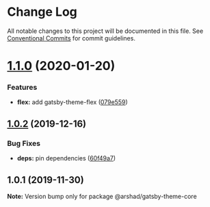 # Change Log

All notable changes to this project will be documented in this file.
See [Conventional Commits](https://conventionalcommits.org) for commit guidelines.

# [1.1.0](https://github.com/arshad/gatsby-themes/compare/@arshad/gatsby-theme-core@1.0.2...@arshad/gatsby-theme-core@1.1.0) (2020-01-20)


### Features

* **flex:** add gatsby-theme-flex ([079e559](https://github.com/arshad/gatsby-themes/commit/079e55914791f735cbbfe492dd6bb0b3d9ac12ad))





## [1.0.2](https://github.com/arshad/gatsby-themes/compare/@arshad/gatsby-theme-core@1.0.1...@arshad/gatsby-theme-core@1.0.2) (2019-12-16)

### Bug Fixes

- **deps:** pin dependencies ([60f49a7](https://github.com/arshad/gatsby-themes/commit/60f49a749a42f983312a0c6f5f4c8700102dda09))

## 1.0.1 (2019-11-30)

**Note:** Version bump only for package @arshad/gatsby-theme-core
